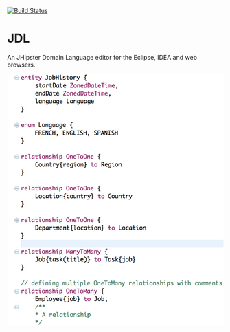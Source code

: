 
[![Build Status](https://travis-ci.org/jbadeau/jdl.svg?branch=master)](https://travis-ci.org/jbadeau/jdl)

# JDL
An JHipster Domain Language editor for the Eclipse, IDEA and web browsers.

![Alt text](/screenshot.eclipse.png?raw=true)


